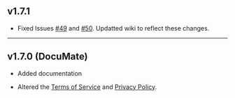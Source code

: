 ## v1.7.1
- Fixed Issues [#49](https://github.com/dorythecat/TransforMate/issues/49) and
  [#50](https://github.com/dorythecat/TransforMate/issues/50). Updatted wiki to
  reflect these changes.

---

## v1.7.0 (DocuMate)
- Added documentation

- Altered the [Terms of Service](legal/tos.md) and
  [Privacy Policy](legal/privacy_policy.md).